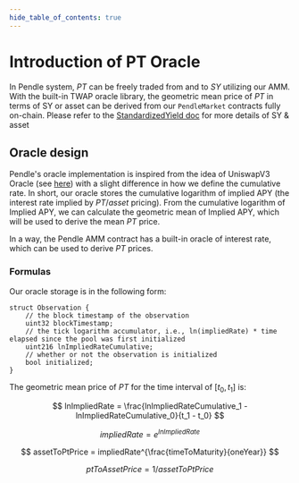 ```yaml
---
hide_table_of_contents: true
---
```


# Introduction of PT Oracle

In Pendle system, $PT$ can be freely traded from and to $SY$ utilizing our AMM. With the built-in TWAP oracle library, the geometric mean price of $PT$ in terms of SY or asset can be derived from our `PendleMarket` contracts fully on-chain. Please refer to the [StandardizedYield doc](../Contracts/StandardizedYield) for more details of SY & asset
## Oracle design

Pendle's oracle implementation is inspired from the idea of UniswapV3 Oracle (see [here](https://docs.uniswap.org/concepts/protocol/oracle)) with a slight difference in how we define the cumulative rate. In short, our oracle stores the cumulative logarithm of implied APY (the interest rate implied by $PT/asset$ pricing). From the cumulative logarithm of Implied APY, we can calculate the geometric mean of Implied APY, which will be used to derive the mean $PT$ price.

In a way, the Pendle AMM contract has a built-in oracle of interest rate, which can be used to derive $PT$ prices.
### Formulas

Our oracle storage is in the following form:

```sol
struct Observation {
    // the block timestamp of the observation
    uint32 blockTimestamp;
    // the tick logarithm accumulator, i.e., ln(impliedRate) * time elapsed since the pool was first initialized
    uint216 lnImpliedRateCumulative;
    // whether or not the observation is initialized
    bool initialized;
}
```

The geometric mean price of $PT$ for the time interval of $[t_0, t_1]$ is:

$$
lnImpliedRate = \frac{lnImpliedRateCumulative_1 - lnImpliedRateCumulative_0}{t_1 - t_0}
$$

$$
impliedRate = e^{lnImpliedRate}
$$

$$
assetToPtPrice = impliedRate^{\frac{timeToMaturity}{oneYear}}
$$

$$
ptToAssetPrice = 1 / assetToPtPrice
$$
